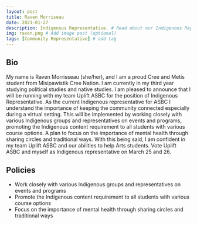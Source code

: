 ```yaml
---
layout: post
title: Raven Morriseau
date: 2021-01-27
description: Indigenous Representative. # Read about our Indigenous Representative and her policies
img: raven.png # Add image post (optional)
tags: [Community Representative] # add tag
---
```

## Bio
My name is Raven Morrisseau (she/her), and I am a proud Cree and Metis student from Misipawistik Cree Nation. I am currently in my third year studying political studies and native studies. I am pleased to announce that I will be running with my team Uplift ASBC for the position of Indigenous Representative. As the current Indigenous representative for ASBC I understand the importance of keeping the community connected especially during a virtual setting. This will be implemented by working closely with various Indigenous groups and representatives on events and programs, promoting the Indigenous content requirement to all students with various course options. A plan to focus on the importance of mental health through sharing circles and traditional ways. With this being said, I am confident in my team Uplift ASBC and our abilities to help Arts students. Vote Uplift ASBC and myself as Indigenous representative on March 25 and 26. 

## Policies
- Work closely with various Indigenous groups and representatives on events and programs
- Promote the Indigenous content requirement to all students with various course options
- Focus on the importance of mental health through sharing 
circles and traditional ways
